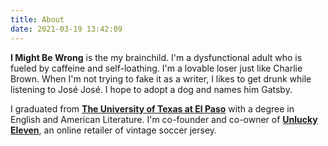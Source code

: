 ```yaml
---
title: About
date: 2021-03-19 13:42:09
---
```


**I Might Be Wrong** is the my brainchild. I'm a dysfunctional adult who is fueled by caffeine and self-loathing. I'm a lovable loser just like Charlie Brown. When I'm not trying to fake it as a writer, I likes to get drunk while listening to José José. I hope to adopt a dog and names him Gatsby.

I graduated from **[The University of Texas at El Paso](https://www.utep.edu)** with a degree in English and American Literature. I'm co-founder and co-owner of **[Unlucky Eleven](https://unluckyeleven.com)**, an online retailer of vintage soccer jersey.

